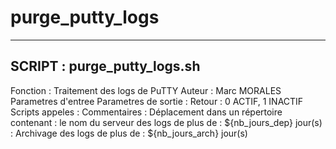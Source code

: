 # purge_putty_logs
------
SCRIPT : purge_putty_logs.sh
---
Fonction                 : Traitement des logs de PuTTY
Auteur                   : Marc MORALES
Parametres d'entree
Parametres de sortie     :
Retour                   : 0 ACTIF, 1 INACTIF
Scripts appeles          :
Commentaires             : Déplacement dans un répertoire contenant
                         : le nom du serveur des logs de plus de
                         : ${nb_jours_dep} jour(s)
                         : Archivage des logs de plus de
                         : ${nb_jours_arch} jour(s)
